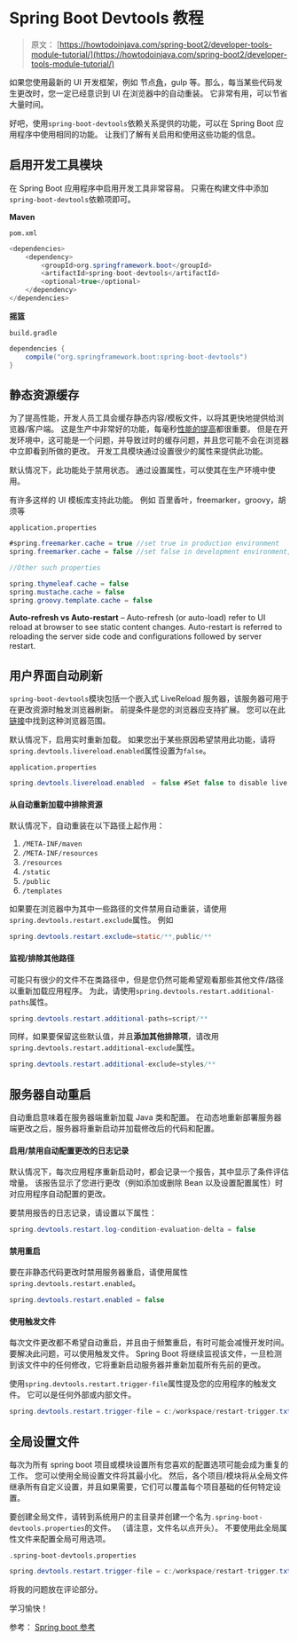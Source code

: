 # Spring Boot Devtools 教程

> 原文： [https://howtodoinjava.com/spring-boot2/developer-tools-module-tutorial/](https://howtodoinjava.com/spring-boot2/developer-tools-module-tutorial/)

如果您使用最新的 UI 开发框架，例如 节点[角](https://howtodoinjava.com/angularjs/angularjs-tutorial-helloworld-example/)，gulp 等。那么，每当某些代码发生更改时，您一定已经意识到 UI 在浏览器中的自动重装。 它非常有用，可以节省大量时间。

好吧，使用`spring-boot-devtools`依赖关系提供的功能，可以在 Spring Boot 应用程序中使用相同的功能。 让我们了解有关启用和使用这些功能的信息。

## 启用开发工具模块

在 Spring Boot 应用程序中启用开发工具非常容易。 只需在构建文件中添加`spring-boot-devtools`依赖项即可。

**Maven**

`pom.xml`

```java
<dependencies>
	<dependency>
		<groupId>org.springframework.boot</groupId>
		<artifactId>spring-boot-devtools</artifactId>
		<optional>true</optional>
	</dependency>
</dependencies>

```

**摇篮**

`build.gradle`

```java
dependencies {
	compile("org.springframework.boot:spring-boot-devtools")
}

```

## 静态资源缓存

为了提高性能，开发人员工具会缓存静态内容/模板文件，以将其更快地提供给浏览器/客户端。 这是生产中非常好的功能，每毫秒[性能的提高](https://howtodoinjava.com/best-practices/improving-web-application-performance/)都很重要。 但是在开发环境中，这可能是一个问题，并导致过时的缓存问题，并且您可能不会在浏览器中立即看到所做的更改。 开发工具模块通过设置很少的属性来提供此功能。

默认情况下，此功能处于禁用状态。 通过设置属性，可以使其在生产环境中使用。

有许多这样的 UI 模板库支持此功能。 例如 百里香叶，freemarker，groovy，胡须等

`application.properties`

```java
#spring.freemarker.cache = true //set true in production environment
spring.freemarker.cache = false //set false in development environment; It is false by default.

//Other such properties

spring.thymeleaf.cache = false
spring.mustache.cache = false
spring.groovy.template.cache = false

```

**Auto-refresh vs Auto-restart** – Auto-refresh (or auto-load) refer to UI reload at browser to see static content changes. Auto-restart is referred to reloading the server side code and configurations followed by server restart.

## 用户界面自动刷新

`spring-boot-devtools`模块包括一个嵌入式 LiveReload 服务器，该服务器可用于在更改资源时触发浏览器刷新。 前提条件是您的浏览器应支持扩展。 您可以在此[链接](https://livereload.com/extensions/)中找到这种浏览器范围。

默认情况下，启用实时重新加载。 如果您出于某些原因希望禁用此功能，请将`spring.devtools.livereload.enabled`属性设置为`false`。

`application.properties`

```java
spring.devtools.livereload.enabled  = false #Set false to disable live reload

```

#### 从自动重新加载中排除资源

默认情况下，自动重装在以下路径上起作用：

1.  `/META-INF/maven`
2.  `/META-INF/resources`
3.  `/resources`
4.  `/static`
5.  `/public`
6.  `/templates`

如果要在浏览器中为其中一些路径的文件禁用自动重装，请使用`spring.devtools.restart.exclude`属性。 例如

```java
spring.devtools.restart.exclude=static/**,public/**
```

#### 监视/排除其他路径

可能只有很少的文件不在类路径中，但是您仍然可能希望观看那些其他文件/路径以重新加载应用程序。 为此，请使用`spring.devtools.restart.additional-paths`属性。

```java
spring.devtools.restart.additional-paths=script/**
```

同样，如果要保留这些默认值，并且**添加其他排除项**，请改用`spring.devtools.restart.additional-exclude`属性。

```java
spring.devtools.restart.additional-exclude=styles/**
```

## 服务器自动重启

自动重启意味着在服务器端重新加载 Java 类和配置。 在动态地重新部署服务器端更改之后，服务器将重新启动并加载修改后的代码和配置。

#### 启用/禁用自动配置更改的日志记录

默认情况下，每次应用程序重新启动时，都会记录一个报告，其中显示了条件评估增量。 该报告显示了您进行更改（例如添加或删除 Bean 以及设置配置属性）时对应用程序自动配置的更改。

要禁用报告的日志记录，请设置以下属性：

```java
spring.devtools.restart.log-condition-evaluation-delta = false
```

#### 禁用重启

要在非静态代码更改时禁用服务器重启，请使用属性`spring.devtools.restart.enabled`。

```java
spring.devtools.restart.enabled = false
```

#### 使用触发文件

每次文件更改都不希望自动重启，并且由于频繁重启，有时可能会减慢开发时间。 要解决此问题，可以使用触发文件。 Spring Boot 将继续监视该文件，一旦检测到该文件中的任何修改，它将重新启动服务器并重新加载所有先前的更改。

使用`spring.devtools.restart.trigger-file`属性提及您的应用程序的触发文件。 它可以是任何外部或内部文件。

```java
spring.devtools.restart.trigger-file = c:/workspace/restart-trigger.txt
```

## 全局设置文件

每次为所有 spring boot 项目或模块设置所有您喜欢的配置选项可能会成为重复的工作。 您可以使用全局设置文件将其最小化。 然后，各个项目/模块将从全局文件继承所有自定义设置，并且如果需要，它们可以覆盖每个项目基础的任何特定设置。

要创建全局文件，请转到系统用户的主目录并创建一个名为`.spring-boot-devtools.properties`的文件。 （请注意，文件名以点开头）。 不要使用此全局属性文件来配置全局可用选项。

`.spring-boot-devtools.properties`

```java
spring.devtools.restart.trigger-file = c:/workspace/restart-trigger.txt

```

将我的问题放在评论部分。

学习愉快！

参考： [Spring boot 参考](https://docs.spring.io/spring-boot/docs/current/reference/html/using-boot-devtools.html)